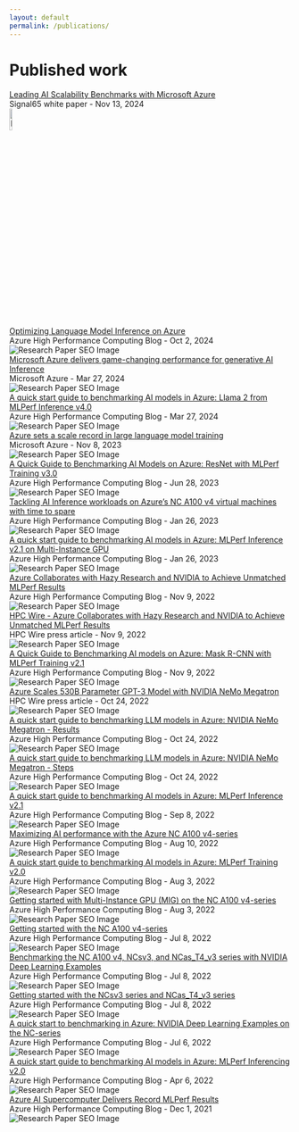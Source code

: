 ```yaml
---
layout: default
permalink: /publications/
---
```


<div class="publications-header">
    <h1>Published work</h1>
</div>

<div class="publication-container">
    <div class="publication-entry">
         <div class="publication-left">
           <a href="https://signal65.com/research/ai/leading-ai-scalability-benchmarks-with-microsoft-azure/" target="_blank">Leading AI Scalability Benchmarks with Microsoft Azure</a>
        <br>
 Signal65 white paper - Nov 13, 2024
        </div>
        <div class="publication-right">
                <img src="https://signal65.com/wp-content/uploads/2024/11/Featured-Post-Azure-768x402.webp" alt="Research Paper SEO Image" width="10%"/>
        </div>
    </div>
    <div class="publication-entry">
         <div class="publication-left">
           <a href="https://techcommunity.microsoft.com/blog/azurehighperformancecomputingblog/optimizing-language-model-inference-on-azure/4248271" target="_blank">Optimizing Language Model Inference on Azure</a>
        <br>
 Azure High Performance Computing Blog - Oct 2, 2024
        </div>
        <div class="publication-right">
                <img src="https://techcommunity.microsoft.com/t5/s/gxcuf89792/images/bS00MjQ4MjcxLTYyMTAxN2lFRDJCOTZDQ0JCMEY5QjlF?image-dimensions=300x400&constrain-image=true" alt="Research Paper SEO Image" />
        </div>
    </div>
    <div class="publication-entry">                                                                                                           <div class="publication-left">                                                                                                         <a href="https://azure.microsoft.com/en-us/blog/microsoft-azure-delivers-game-changing-performance-for-generative-ai-inference/" target="_blank">Microsoft Azure delivers game-changing performance for generative AI Inference</a>
        <br>
 Microsoft Azure - Mar 27, 2024
        </div>
        <div class="publication-right">
                <img src="https://azure.microsoft.com/en-us/blog/wp-content/uploads/2024/03/Azure_Blog_3D_Illustration-08_1260x708-1024x575.jpg" alt="Research Paper SEO Image" />
        </div>
    </div>
    <div class="publication-entry">
         <div class="publication-left">
           <a href="https://techcommunity.microsoft.com/blog/azurehighperformancecomputingblog/a-quick-start-guide-to-benchmarking-ai-models-in-azure-llama-2-from-mlperf-infer/4097657" target="_blank">A quick start guide to benchmarking AI models in Azure: Llama 2 from MLPerf Inference v4.0</a>
        <br>
 Azure High Performance Computing Blog - Mar 27, 2024
        </div>
        <div class="publication-right">
                <img src="https://th.bing.com/th/id/OIP.qw7UD4x7_QIUPq6CtDyZ6wHaEK?rs=1&pid=ImgDetMain" alt="Research Paper SEO Image" />
        </div>
    </div>
    <div class="publication-entry">
         <div class="publication-left">
           <a href="https://azure.microsoft.com/en-us/blog/azure-sets-a-scale-record-in-large-language-model-training/" target="_blank">Azure sets a scale record in large language model training</a>
        <br>
 Microsoft Azure - Nov 8, 2023
        </div>                                                                                                                               <div class="publication-right">                                                                                                              <img src="https://azure.microsoft.com/en-us/blog/wp-content/uploads/2023/11/Figure-2-MLPerf-Nov-2023.jpg" alt="Research Paper SEO Image" />
        </div>
    </div>
    <div class="publication-entry">
         <div class="publication-left">
           <a href="https://techcommunity.microsoft.com/blog/azurehighperformancecomputingblog/a-quick-guide-to-benchmarking-ai-models-on-azure-resnet-with-mlperf-training-v3-/3859291" target="_blank">A Quick Guide to Benchmarking AI Models on Azure: ResNet with MLPerf Training v3.0</a>
        <br>
 Azure High Performance Computing Blog - Jun 28, 2023
        </div>
        <div class="publication-right">
                <img src="https://th.bing.com/th/id/OIP.zP2tRQtQPyT5UFNJKlH9YwHaEN?rs=1&pid=ImgDetMain" alt="Research Paper SEO Image" />
        </div>
    </div>
    <div class="publication-entry">
        <div class="publication-left">
           <a href="https://techcommunity.microsoft.com/blog/azurehighperformancecomputingblog/tackling-ai-inference-workloads-on-azure%E2%80%99s-nc-a100-v4-virtual-machines-with-time/3725991" target="_blank">Tackling AI Inference workloads on Azure’s NC A100 v4 virtual machines with time to spare</a>
        <br>
 Azure High Performance Computing Blog - Jan 26, 2023
        </div>
        <div class="publication-right">
                <img src="https://techcommunity.microsoft.com/t5/s/gxcuf89792/images/bS0zNzI1OTkxLTQzNTc0Nmk4NDdDNzg3QTcyMEY4MDVG?image-dimensions=721x400&revision=4" alt="Research Paper SEO Image" />
        </div>
    </div>
    <div class="publication-entry">
        <div class="publication-left">
           <a href="https://techcommunity.microsoft.com/blog/azurehighperformancecomputingblog/a-quick-start-guide-to-benchmarking-ai-models-in-azure-mlperf-inference-v2-1-on-/3726316" target="_blank">A quick start guide to benchmarking AI models in Azure: MLPerf Inference v2.1 on Multi-Instance GPU</a>
        <br>
 Azure High Performance Computing Blog - Jan 26, 2023
        </div>
        <div class="publication-right">
                <img src="https://dgtlinfra.com/wp-content/uploads/2023/01/AI-Model-Inferencing-Inference-Queries-per-Dollar-Chart.jpg" alt="Research Paper SEO Image" />
        </div>
    </div>
    <div class="publication-entry">
        <div class="publication-left">
           <a href="https://techcommunity.microsoft.com/blog/azurehighperformancecomputingblog/azure-collaborates-with-hazy-research-and-nvidia-to-achieve-unmatched-mlperf-res/3667511" target="_blank">Azure Collaborates with Hazy Research and NVIDIA to Achieve Unmatched MLPerf Results</a>
        <br>
 Azure High Performance Computing Blog - Nov 9, 2022
        </div>
        <div class="publication-right">
                <img src="https://techcommunity.microsoft.com/t5/s/gxcuf89792/images/bS0zNjY3NTExLTQxNjY0NWlFNzg0QkZGQTQyMEFGQjRD?image-dimensions=300x400&constrain-image=true" alt="Research Paper SEO Image" />
        </div>
    </div>
    <div class="publication-entry">
        <div class="publication-left">
           <a href="https://www.hpcwire.com/solution_content/microsoft-nvidia/azure-collaborates-with-hazy-research-and-nvidia-to-achieve-unmatched-mlperf-results/" target="_blank">HPC Wire - Azure Collaborates with Hazy Research and NVIDIA to Achieve Unmatched MLPerf Results</a>
        <br>
 HPC Wire press article - Nov 9, 2022
        </div>
        <div class="publication-right">
                <img src="https://www.hpcwire.com/wp-content/uploads/2022/11/shutterstock_1799063125-675x380.jpg" alt="Research Paper SEO Image" />
        </div>
    </div>
    <div class="publication-entry">
        <div class="publication-left">
           <a href="https://techcommunity.microsoft.com/blog/azurehighperformancecomputingblog/a-quick-guide-to-benchmarking-ai-models-on-azure-mask-r-cnn-with-mlperf-training/3667465" target="_blank">A Quick Guide to Benchmarking AI models on Azure: Mask R-CNN with MLPerf Training v2.1</a>
        <br>
 Azure High Performance Computing Blog - Nov 9, 2022
        </div>
        <div class="publication-right">
                <img src="https://th.bing.com/th/id/OIP.nDq5lbRvzM796olxKHq_AQHaDY?rs=1&pid=ImgDetMain" alt="Research Paper SEO Image" />
        </div>
    </div>
    <div class="publication-entry">
        <div class="publication-left">
           <a href="https://www.hpcwire.com/solution_content/microsoft-nvidia/azure-scales-530b-parameter-gpt-3-model-with-nvidia-nemo-megatron/" target="_blank">Azure Scales 530B Parameter GPT-3 Model with NVIDIA NeMo Megatron</a>
        <br>
 HPC Wire press article - Oct 24, 2022
        </div>                                                                                                                               <div class="publication-right">
                <img src="https://www.hpcwire.com/wp-content/uploads/2022/10/shutterstock_650730670-675x380.jpg" alt="Research Paper SEO Image" />
        </div>
    </div>
    <div class="publication-entry">
        <div class="publication-left">
           <a href="https://techcommunity.microsoft.com/blog/azurehighperformancecomputingblog/a-quick-start-guide-to-benchmarking-llm-models-in-azure-nvidia-nemo-megatron---r/3655111" target="_blank">A quick start guide to benchmarking LLM models in Azure: NVIDIA NeMo Megatron - Results</a>
        <br>
 Azure High Performance Computing Blog - Oct 24, 2022
        </div>
        <div class="publication-right">
                <img src="https://th.bing.com/th/id/OIP.LgWkmP3V2zLNufEXRjGeRQHaEd?rs=1&pid=ImgDetMain" alt="Research Paper SEO Image" />
        </div>
    </div>
    <div class="publication-entry">
         <div class="publication-left">
           <a href="https://techcommunity.microsoft.com/blog/azurehighperformancecomputingblog/a-quick-start-guide-to-benchmarking-llm-models-in-azure-nvidia-nemo-megatron---s/3655124" target="_blank">A quick start guide to benchmarking LLM models in Azure: NVIDIA NeMo Megatron - Steps</a>
        <br>
 Azure High Performance Computing Blog - Oct 24, 2022
        </div>
        <div class="publication-right">
                <img src="https://blog.mashfords.com/wp-content/uploads/2022/10/74a401ab-b737-4144-a596-059842980bda.png" alt="Research Paper SEO Image" />
        </div>
    </div>
    <div class="publication-entry">
         <div class="publication-left">
           <a href="https://techcommunity.microsoft.com/blog/azurehighperformancecomputingblog/a-quick-start-guide-to-benchmarking-ai-models-in-azure-mlperf-inference-v2-1/3607414" target="_blank">A quick start guide to benchmarking AI models in Azure: MLPerf Inference v2.1</a>
        <br>
 Azure High Performance Computing Blog - Sep 8, 2022
        </div>
        <div class="publication-right">
                <img src="https://th.bing.com/th/id/OIP.2uZPSpBlp53MenuFQnl6KQHaD5?rs=1&pid=ImgDetMain" alt="Research Paper SEO Image" />
        </div>
    </div>
    <div class="publication-entry">
        <div class="publication-left">
           <a href="https://techcommunity.microsoft.com/blog/azurehighperformancecomputingblog/maximizing-ai-performance-with-the-azure-nc-a100-v4-series/3596175" target="_blank">Maximizing AI performance with the Azure NC A100 v4-series</a>
        <br>
 Azure High Performance Computing Blog - Aug 10, 2022
        </div>
        <div class="publication-right">
                <img src="https://techcommunity.microsoft.com/t5/s/gxcuf89792/images/bS0zNTk2MTc1LTM5NDcyOGk4QTMyNjdGMzhEREFCMTRC?revision=4" alt="Research Paper SEO Image" />
        </div>
    </div>
    <div class="publication-entry">
        <div class="publication-left">
           <a href="https://techcommunity.microsoft.com/blog/azurehighperformancecomputingblog/a-quick-start-guide-to-benchmarking-ai-models-in-azure-mlperf-training-v2-0/3589341" target="_blank">A quick start guide to benchmarking AI models in Azure: MLPerf Training v2.0</a>
        <br>
 Azure High Performance Computing Blog - Aug 3, 2022
        </div>
        <div class="publication-right">
                <img src="https://th.bing.com/th/id/OIP.JHuywN1vzOXjtWqbGXN0ewAAAA?rs=1&pid=ImgDetMain" alt="Research Paper SEO Image" />
        </div>
    </div>
    <div class="publication-entry">
        <div class="publication-left">
           <a href="https://techcommunity.microsoft.com/blog/azurehighperformancecomputingblog/getting-started-with-multi-instance-gpu-mig-on-the-nc-a100-v4-series/3589288" target="_blank">Getting started with Multi-Instance GPU (MIG) on the NC A100 v4-series</a>
        <br>
 Azure High Performance Computing Blog - Aug 3, 2022
        </div>
        <div class="publication-right">
                <img src="https://th.bing.com/th/id/OIP.tvfTDzGDzzyUxpmgjMatKgHaEK?rs=1&pid=ImgDetMain" alt="Research Paper SEO Image" />
        </div>
    </div>
    <div class="publication-entry">
        <div class="publication-left">
           <a href="https://techcommunity.microsoft.com/blog/azurehighperformancecomputingblog/getting-started-with-the-nc-a100-v4-series/3568843" target="_blank">Getting started with the NC A100 v4-series</a>
        <br>
 Azure High Performance Computing Blog - Jul 8, 2022
        </div>
        <div class="publication-right">
                <img src="https://th.bing.com/th/id/OIP.2uZPSpBlp53MenuFQnl6KQHaD5?rs=1&pid=ImgDetMain" alt="Research Paper SEO Image" />
        </div>
    </div>
    <div class="publication-entry">
         <div class="publication-left">
           <a href="https://techcommunity.microsoft.com/blog/azurecompute/benchmarking-the-nc-a100-v4-ncsv3-and-ncas-t4-v3-series-with-nvidia-deep-learnin/3568823" target="_blank">Benchmarking the NC A100 v4, NCsv3, and NCas_T4_v3 series with NVIDIA Deep Learning Examples</a>
        <br>
 Azure High Performance Computing Blog - Jul 8, 2022
        </div>
        <div class="publication-right">
                <img src="https://th.bing.com/th/id/OIP.dLEzf3VirNPRzchhvNkcbwHaFS?rs=1&pid=ImgDetMain" alt="Research Paper SEO Image" />
        </div>
    </div>
     <div class="publication-entry">
        <div class="publication-left">
           <a href="https://techcommunity.microsoft.com/blog/azurehighperformancecomputingblog/getting-started-with-the-ncsv3-series-and-ncas-t4-v3-series/3568874" target="_blank">Getting started with the NCsv3 series and NCas_T4_v3 series</a>
        <br>
 Azure High Performance Computing Blog - Jul 8, 2022
        </div>
        <div class="publication-right">
                <img src="https://th.bing.com/th/id/OIP.tvfTDzGDzzyUxpmgjMatKgHaEK?rs=1&pid=ImgDetMain" alt="Research Paper SEO Image" />
        </div>
    </div>
   <div class="publication-entry">
        <div class="publication-left">
           <a href="https://techcommunity.microsoft.com/blog/azurehighperformancecomputingblog/a-quick-start-to-benchmarking-in-azure-nvidia-deep-learning-examples-on-the-nc-s/3563884" target="_blank">A quick start to benchmarking in Azure: NVIDIA Deep Learning Examples on the NC-series</a>
        <br>
 Azure High Performance Computing Blog - Jul 6, 2022
        </div>
        <div class="publication-right">
                <img src="https://th.bing.com/th/id/OIP.GgGaBhLjU2zR-8KnMJwFcQHaEO?rs=1&pid=ImgDetMain" alt="Research Paper SEO Image" />
        </div>
    </div>
    <div class="publication-entry">
        <div class="publication-left">
           <a href="https://techcommunity.microsoft.com/blog/azurecompute/a-quick-start-guide-to-benchmarking-ai-models-in-azure-mlperf-inferencing-v2-0/3273878" target="_blank">A quick start guide to benchmarking AI models in Azure: MLPerf Inferencing v2.0</a>
        <br>
 Azure High Performance Computing Blog - Apr 6, 2022
        </div>
        <div class="publication-right">
                <img src="https://th.bing.com/th/id/OIP.zP2tRQtQPyT5UFNJKlH9YwHaEN?rs=1&pid=ImgDetMain" alt="Research Paper SEO Image" />
        </div>
    </div>
    <div class="publication-entry">
        <div class="publication-left">
           <a href="https://techcommunity.microsoft.com/blog/azurecompute/a-quick-start-guide-to-benchmarking-ai-models-in-azure-mlperf-inferencing-v2-0/3273878" target="_blank">Azure AI Supercomputer Delivers Record MLPerf Results</a>
        <br>
 Azure High Performance Computing Blog - Dec 1, 2021
        </div>
        <div class="publication-right">
                <img src="https://th.bing.com/th/id/OIP.apmRk-Dht51_isAVlqjLhAHaEK?rs=1&pid=ImgDetMain" alt="Research Paper SEO Image" />
        </div>
    </div>
</div>

